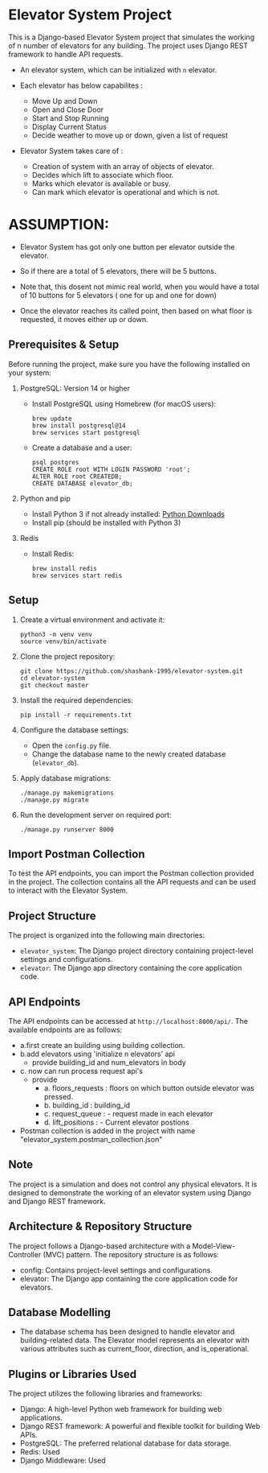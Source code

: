 # Elevator System Project

This is a Django-based Elevator System project that simulates the working of n number of elevators for any building. The project uses Django REST framework to handle API requests.

- An elevator system, which can be initialized with `n` elevator.
- Each elevator has below capabilites :
    -  Move Up and Down
    -  Open and Close Door
    -  Start and Stop Running
    -  Display Current Status
    -  Decide weather to move up or down, given a list of request


- Elevator System takes care of :

  -   Creation of system with an array of objects of elevator.
  -   Decides which lift to associate which floor.
  -   Marks which elevator is available or busy.
  -   Can mark which elevator is operational and which is not.


# ASSUMPTION:

- Elevator System has got only one button  per elevator outside the elevator.

- So if there are a total of 5 elevators, there will be 5 buttons.

- Note that, this dosent not mimic real world, when you would have a total of 10 buttons for 5 elevators ( one for up and one for down)

- Once the elevator reaches its called point, then based on what floor is requested, it moves either up or down.

## Prerequisites & Setup

Before running the project, make sure you have the following installed on your system:

1. PostgreSQL: Version 14 or higher
   - Install PostgreSQL using Homebrew (for macOS users):
     ```
     brew update
     brew install postgresql@14
     brew services start postgresql
     ```
   - Create a database and a user:
     ```
     psql postgres
     CREATE ROLE root WITH LOGIN PASSWORD 'root';
     ALTER ROLE root CREATEDB;
     CREATE DATABASE elevator_db;
     ```

2. Python and pip
   - Install Python 3 if not already installed: [Python Downloads](https://www.python.org/downloads/)
   - Install pip (should be installed with Python 3)

3. Redis
   - Install Redis:
     ```
     brew install redis
     brew services start redis
     ```

## Setup

1. Create a virtual environment and activate it:
     ```
     python3 -m venv venv
     source venv/bin/activate
     ```

2. Clone the project repository:
     ```
     git clone https://github.com/shashank-1995/elevator-system.git     
     cd elevator-system
     git checkout master
     ```


3. Install the required dependencies:
     ```
     pip install -r requirements.txt
     ```


4. Configure the database settings:
    - Open the `config.py` file.
    - Change the database name to the newly created database (`elevator_db`).

5. Apply database migrations:
     ```
     ./manage.py makemigrations
     ./manage.py migrate
     ```

6. Run the development server on required port:
     ```
     ./manage.py runserver 8000
     ```

## Import Postman Collection

To test the API endpoints, you can import the Postman collection provided in the project. The collection contains all the API requests and can be used to interact with the Elevator System.

## Project Structure

The project is organized into the following main directories:

- `elevator_system`: The Django project directory containing project-level settings and configurations.
- `elevator`: The Django app directory containing the core application code.

## API Endpoints

The API endpoints can be accessed at `http://localhost:8000/api/`. The available endpoints are as follows:
- a.first create an building using building collection.
- b.add elevators using 'initialize n elevators' api
    - provide building_id and num_elevators in body
- c. now can run process request api's
    - provide
       - a. floors_requests : floors on which button outside elevator was pressed.
       - b. building_id : building_id
       - c. request_queue : -  request made in each elevator
       - d. lift_positions :  - Current elevator postions
- Postman collection is added in the project with name "elevator_system.postman_collection.json"
## Note

The project is a simulation and does not control any physical elevators. It is designed to demonstrate the working of an elevator system using Django and Django REST framework.



## Architecture & Repository Structure
The project follows a Django-based architecture with a Model-View-Controller (MVC) pattern. The repository structure is as follows:

- config: Contains project-level settings and configurations.
- elevator: The Django app containing the core application code for elevators.

## Database Modelling
- The database schema has been designed to handle elevator and building-related data. The Elevator model represents an elevator with various attributes such as current_floor, direction, and is_operational.

## Plugins or Libraries Used
The project utilizes the following libraries and frameworks:

- Django: A high-level Python web framework for building web applications.
- Django REST framework: A powerful and flexible toolkit for building Web APIs.
- PostgreSQL: The preferred relational database for data storage.
- Redis: Used
- Django Middleware: Used
